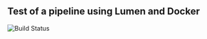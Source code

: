 ## Test of a pipeline using Lumen and Docker

![Build Status](https://travis-ci.org/obertrand/pipeline.svg?branch=master)

